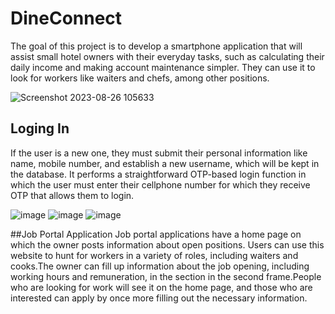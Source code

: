 # DineConnect

The goal of this project is to develop a smartphone application that will assist small hotel owners with their everyday tasks, such as calculating their daily income and making account maintenance simpler. They can use it to look for workers like waiters and chefs, among other positions.

![Screenshot 2023-08-26 105633](https://github.com/TableByte/DineConnect/assets/96981272/3200d954-28bc-489f-a729-3c567b8135f4)


## Loging In

If the user is a new one, they must submit their personal information like name, mobile number, and establish a new username, which will be kept in the database. It performs a straightforward OTP-based login function in which the user must enter their cellphone number for which they receive OTP that allows them to login.

![image](https://github.com/TableByte/DineConnect/assets/96981272/a4561012-0928-48c3-8e59-0354cfaa68fb)  ![image](https://github.com/TableByte/DineConnect/assets/96981272/db4fd9fb-29cc-416a-8eed-fb86bb0fd3d5)  ![image](https://github.com/TableByte/DineConnect/assets/96981272/6073287e-92a4-4b24-a4e3-3e03047ceeb7)

##Job Portal Application
Job portal applications have a home page on which the owner posts information about open positions. Users can use this website to hunt for workers in a variety of roles, including waiters and cooks.The owner can fill up information about the job opening, including working hours and remuneration, in the section in the second frame.People who are looking for work will see it on the home page, and those who are interested can apply by once more filling out the necessary information. 
